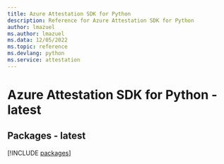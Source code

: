 ```yaml
---
title: Azure Attestation SDK for Python
description: Reference for Azure Attestation SDK for Python
author: lmazuel
ms.author: lmazuel
ms.data: 12/05/2022
ms.topic: reference
ms.devlang: python
ms.service: attestation
---
```

# Azure Attestation SDK for Python - latest
## Packages - latest
[!INCLUDE [packages](attestation-index.md)]